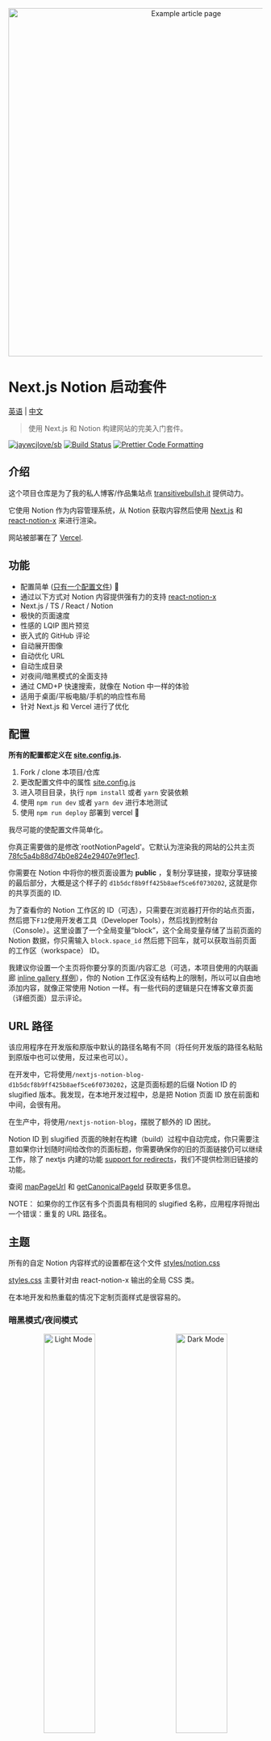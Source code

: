 <p align="center">
  <a href="https://transitivebullsh.it/nextjs-notion-starter-kit">
    <img alt="Example article page" src="https://ssfy.io/https%3A%2F%2Fwww.notion.so%2Fimage%2Fhttps%253A%252F%252Fs3-us-west-2.amazonaws.com%252Fsecure.notion-static.com%252Fd147d76c-28a4-4cdd-a503-2d6bcc50a787%252Ftransitivebullsh.it__(5)-opt.jpg%3Ftable%3Dblock%26id%3D5b87b717-ca5b-49da-b17c-12c3eab1644a%26cache%3Dv2" width="689">
  </a>
</p>

# Next.js Notion 启动套件

[英语](readme.md) | [中文](README-zh.md)

> 使用 Next.js 和 Notion 构建网站的完美入门套件。

[![jaywcjlove/sb](https://jaywcjlove.github.io/sb/lang/chinese.svg)](README-zh.md) [![Build Status](https://travis-ci.com/transitive-bullshit/nextjs-notion-starter-kit.svg?branch=main)](https://travis-ci.com/transitive-bullshit/nextjs-notion-starter-kit) [![Prettier Code Formatting](https://img.shields.io/badge/code_style-prettier-brightgreen.svg)](https://prettier.io)

## 介绍

这个项目仓库是为了我的私人博客/作品集站点 [transitivebullsh.it](https://transitivebullsh.it) 提供动力。

它使用 Notion 作为内容管理系统，从 Notion 获取内容然后使用 [Next.js](https://nextjs.org/) 和 [react-notion-x](https://github.com/NotionX/react-notion-x) 来进行渲染。

网站被部署在了 [Vercel](http://vercel.com).

## 功能

- 配置简单 ([只有一个配置文件](./site.config.js)) 💪
- 通过以下方式对 Notion 内容提供强有力的支持 [react-notion-x](https://github.com/NotionX/react-notion-x)
- Next.js / TS / React / Notion
- 极快的页面速度
- 性感的 LQIP 图片预览
- 嵌入式的 GitHub 评论
- 自动展开图像
- 自动优化 URL
- 自动生成目录
- 对夜间/暗黑模式的全面支持
- 通过 CMD+P 快速搜索，就像在 Notion 中一样的体验
- 适用于桌面/平板电脑/手机的响应性布局
- 针对 Next.js 和 Vercel 进行了优化

## 配置

**所有的配置都定义在 [site.config.js](./site.config.js).**

1. Fork / clone 本项目/仓库
2. 更改配置文件中的属性 [site.config.js](./site.config.js)
3. 进入项目目录，执行 `npm install` 或者 `yarn` 安装依赖
4. 使用 `npm run dev` 或者 `yarn dev` 进行本地测试
5. 使用 `npm run deploy` 部署到 vercel 💪

我尽可能的使配置文件简单化。

你真正需要做的是修改`rootNotionPageId'。它默认为渲染我的网站的公共主页 [78fc5a4b88d74b0e824e29407e9f1ec1](https://notion.so/78fc5a4b88d74b0e824e29407e9f1ec1).

你需要在 Notion 中将你的根页面设置为 **public** ，复制分享链接，提取分享链接的最后部分，大概是这个样子的 `d1b5dcf8b9ff425b8aef5ce6f0730202`, 这就是你的共享页面的 ID.

为了查看你的 Notion 工作区的 ID（可选），只需要在浏览器打开你的站点页面，然后摁下`F12`使用开发者工具（Developer Tools），然后找到控制台（Console）。这里设置了一个全局变量“block”，这个全局变量存储了当前页面的 Notion 数据，你只需输入 `block.space_id` 然后摁下回车，就可以获取当前页面的工作区（workspace） ID。

我建议你设置一个主页将你要分享的页面/内容汇总（可选，本项目使用的内联画廊 <u> inline gallery </u> [样例](https://notion.so/78fc5a4b88d74b0e824e29407e9f1ec1)），你的 Notion 工作区没有结构上的限制，所以可以自由地添加内容，就像正常使用 Notion 一样。有一些代码的逻辑是只在博客文章页面（详细页面）显示评论。

## URL 路径

该应用程序在开发版和原版中默认的路径名略有不同（将任何开发版的路径名粘贴到原版中也可以使用，反过来也可以）。

在开发中，它将使用`/nextjs-notion-blog-d1b5dcf8b9ff425b8aef5ce6f0730202`，这是页面标题的后缀 Notion ID 的 slugified 版本。我发现，在本地开发过程中，总是把 Notion 页面 ID 放在前面和中间，会很有用。

在生产中，将使用`/nextjs-notion-blog`，摆脱了额外的 ID 困扰。

Notion ID 到 slugified 页面的映射在构建（build）过程中自动完成，你只需要注意如果你计划随时间给改你的页面标题，你需要确保你的旧的页面链接仍可以继续工作，除了 nextjs 内建的功能 [support for redirects](https://nextjs.org/docs/api-reference/next.config.js/redirects)，我们不提供检测旧链接的功能。

查阅 [mapPageUrl](./lib/map-page-url.ts) 和 [getCanonicalPageId](https://github.com/NotionX/react-notion-x/blob/master/packages/notion-utils/src/get-canonical-page-id.ts) 获取更多信息。

NOTE： 如果你的工作区有多个页面具有相同的 slugified 名称，应用程序将抛出一个错误：重复的 URL 路径名。

## 主题

所有的自定 Notion 内容样式的设置都在这个文件 [styles/notion.css](./styles/notion.css)

[styles.css](https://github.com/NotionX/react-notion-x/blob/master/packages/react-notion-x/src/styles.css) 主要针对由 react-notion-x 输出的全局 CSS 类。

在本地开发和热重载的情况下定制页面样式是很容易的。

### 暗黑模式/夜间模式

<p align="center">
  <img alt="Light Mode" src="https://ssfy.io/https%3A%2F%2Fwww.notion.so%2Fimage%2Fhttps%253A%252F%252Fs3-us-west-2.amazonaws.com%252Fsecure.notion-static.com%252F83ea9f0f-4761-4c0b-b53e-1913627975fc%252Ftransitivebullsh.it_-opt.jpg%3Ftable%3Dblock%26id%3Ded7e8f60-c6d1-449e-840b-5c7762505c44%26cache%3Dv2" width="45%">
&nbsp; &nbsp; &nbsp; &nbsp;
  <img alt="Dark Mode" src="https://ssfy.io/https%3A%2F%2Fwww.notion.so%2Fimage%2Fhttps%253A%252F%252Fs3-us-west-2.amazonaws.com%252Fsecure.notion-static.com%252Fc0839d6c-7141-48df-8afd-69b27fed84aa%252Ftransitivebullsh.it__(1)-opt.jpg%3Ftable%3Dblock%26id%3D23b11fe5-d6df-422d-9674-39cf7f547523%26cache%3Dv2" width="45%">
</p>

完全支持黑暗模式/夜间模式，可以通过页脚的太阳/月亮图标进行切换。

## 附加内容

所有额外的依赖都是可选的 -- 该项目在开箱后应该可以正常工作。

如果你想复制我的网站的一些更高级的元素，你需要设置一些额外的东西。

### Fathom 分析

[Fathom](https://usefathom.com/ref/42TFOZ) 提供了一个轻量的 Google 分析替代方案。

这是可选的，但我真的喜欢他们如此简单和优雅的解决方案。

要启用分析功能，只需添加一个`NEXT_PUBLIC_FATHOM_ID`环境变量。

这个环境变量只有在生产中才会使用，所以你不必担心在本地主机开发中搞乱了你的分析结果。

### GitHub 评论

<p align="center">
  <img alt="Embedded GitHub Comments" src="https://ssfy.io/https%3A%2F%2Fwww.notion.so%2Fimage%2Fhttps%253A%252F%252Fs3-us-west-2.amazonaws.com%252Fsecure.notion-static.com%252Fa43f996c-de07-4d8a-8461-b35f9d43e4b2%252Fcomments-desktop-opt.jpg%3Ftable%3Dblock%26id%3Ded07d7c2-57c9-4aba-81b3-f5fa069371d4%26cache%3Dv2" width="420">
</p>

[Utteranc.es](https://utteranc.es/) 是一个神奇的 [开源项目](https://github.com/utterance/utterances) 使开发者能够将 GitHub 的问题作为评论部分嵌入到他们的网站上。

整合真的很简单。只需编辑`utterancesGitHubRepo`配置值，指向你想用于问题评论的 repo。

在生产中启用这个功能之前，你可能需要通读 Utterances 的文档，因为在 issues 如何被映射到你的网站上的页面方面有一些微妙的问题，但总的来说，设置是超级简单的，我喜欢这个结果。

### 效果预览

这是一个非常酷的功能，它的灵感来自于 Medium 的平滑图片加载，我们首先加载一个低质量的、模糊的图片版本，一旦加载完毕，就在全质量的版本中制作动画。这是一个很好的效果，但这需要额外的设置。

如果`isPreviewImageSupportEnabled`被设置为`true`，那么应用程序将通过 [lqip-modern](https://github.com/transitive-bullshit/lqip-modern) 为 Notion 工作区引用的所有图片计算 LQIP 图片。这些图像将被存储在 Google Firebase 集合中（作为 base64 的 JPEG 数据），所以它们只需要被计算一次。

你必须建立你自己的谷歌 Firebase 的 Firestore 实例，并提供三个环境变量。

```bash
# 包含你的谷歌凭证 json 文件的 base64 编码字符串
GOOGLE_APPLICATION_CREDENTIALS=

# 你的谷歌云项目的名称
GCLOUD_PROJECT=

# Firebase 集合的名称，用于存储图像
FIREBASE_COLLECTION_IMAGES=
```

实际工作发生在 [create-preview-image](./api/create-preview-image) 无服务器函数中。

### 自动生成社交图像

<p align="center">
  <img alt="Auto-generated social image" src="https://ssfy.io/https%3A%2F%2Fwww.notion.so%2Fimage%2Fhttps%253A%252F%252Fs3-us-west-2.amazonaws.com%252Fsecure.notion-static.com%252Fe1877c31-0bc9-46b7-8aaf-7bcae21baf2b%252Fsocial-image-opt.jpeg%3Ftable%3Dblock%26id%3D735b04d2-2a77-4035-8942-a17f8d41fe83%26cache%3Dv2" width="420">
</p>

像这样的 Open Graph 图像将根据每个页面的内容为你网站的每个页面自动生成。

请注意，只要你部署到 Vercel，你不应该做任何额外的事情来启用这个功能。

### 自动目录

<p align="center">
  <img alt="Smooth ToC Scrollspy" src="https://www.notion.so/image/https%3A%2F%2Fs3-us-west-2.amazonaws.com%2Fsecure.notion-static.com%2Fcb2df62d-9028-440b-964b-117711450921%2Ftoc2.gif?table=block&id=d7e9951b-289c-4ff2-8b82-b0a61fe260b1&cache=v2" width="240">
</p>

默认情况下，每篇文章的页面都会有一个目录，在桌面上以 "aside" 的形式显示。它使用** scrollspy **逻辑，在用户滚动浏览你的文档时自动更新当前章节，并使你在不同的章节之间跳转变得非常容易。

如果一个页面的内容少于`minTableOfContentsItems`（默认为 3），目录将被隐藏。在索引页和浏览器窗口太小的情况下，它也会被隐藏。

This table of contents uses the same logic that Notion uses for its built-in Table of Contents block (see [getPageTableOfContents](https://github.com/NotionX/react-notion-x/blob/master/packages/notion-utils/src/get-page-table-of-contents.ts) for the underlying logic and associated unit tests).

## 屏幕截图

### 移动端文章页面

<p align="center">
  <a href="https://transitivebullsh.it/free-resources-for-indie-saas-devs">
    <img alt="Mobile Article Page" src="https://ssfy.io/https%3A%2F%2Fwww.notion.so%2Fimage%2Fhttps%253A%252F%252Fs3-us-west-2.amazonaws.com%252Fsecure.notion-static.com%252F6c05a0f9-59a0-4322-bef9-3f08fe4efc6a%252Farticle-mobile-opt.jpg%3Ftable%3Dblock%26id%3Da1eb2263-fdf1-4d51-a3d4-8a02cb32bbba%26cache%3Dv2" width="300">
  </a>
</p>

### 桌面主页

<p align="center">
  <a href="https://transitivebullsh.it">
    <img alt="Desktop Home Page" src="https://ssfy.io/https%3A%2F%2Fwww.notion.so%2Fimage%2Fhttps%253A%252F%252Fs3-us-west-2.amazonaws.com%252Fsecure.notion-static.com%252F1d3ab4b2-60af-4b95-b35d-cac5d440b8ca%252Ftransitivebullsh.it_-opt.jpg%3Ftable%3Dblock%26id%3D97f445e8-2da1-41cd-996a-5ad0e73a1d79%26cache%3Dv2" width="600">
  </a>
</p>

### 桌面文章页面 （暗黑模式/夜间模式）

<p align="center">
  <a href="https://transitivebullsh.it/free-resources-for-indie-saas-devs">
    <img alt="Desktop Article Page" src="https://ssfy.io/https%3A%2F%2Fwww.notion.so%2Fimage%2Fhttps%253A%252F%252Fs3-us-west-2.amazonaws.com%252Fsecure.notion-static.com%252Fb564d13f-b71b-4473-8531-65b5dd9b995f%252Ftransitivebullsh.it__(4)-opt.jpg%3Ftable%3Dblock%26id%3D16e03de2-0df7-4232-a129-e1666505c4d2%26cache%3Dv2" width="600">
  </a>
</p>

## License

MIT © [Travis Fischer](https://transitivebullsh.it)

Support my open source work by <a href="https://twitter.com/transitive_bs">following me on twitter <img src="https://storage.googleapis.com/saasify-assets/twitter-logo.svg" alt="twitter" height="24px" align="center"></a>
